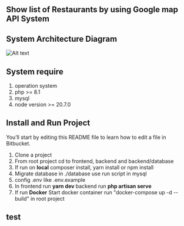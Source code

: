 ## Show list of Restaurants by using Google map API System

## System Architecture Diagram
![Alt text](system_diagram/system_architecture_diagram.png)

## System require
1. operation system
2. php >= 8.1
3. mysql
4. node version >= 20.7.0

## Install and Run Project

You’ll start by editing this README file to learn how to edit a file in Bitbucket.

1. Clone a project
2. From root project cd to frontend, backend and backend/database
3. If run on **local** composer install, yarn install or npm install
4. Migrate database in ./database use run script in mysql
5. config .env like .env.example
6. In frontend run **yarn dev** backend run **php artisan serve**
7. If run **Docker** Start docker container run "docker-compose up -d --build" in root project

## test

